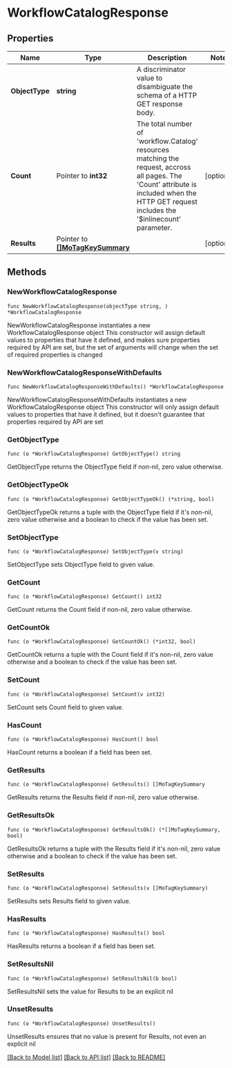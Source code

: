 # WorkflowCatalogResponse

## Properties

Name | Type | Description | Notes
------------ | ------------- | ------------- | -------------
**ObjectType** | **string** | A discriminator value to disambiguate the schema of a HTTP GET response body. | 
**Count** | Pointer to **int32** | The total number of &#39;workflow.Catalog&#39; resources matching the request, accross all pages. The &#39;Count&#39; attribute is included when the HTTP GET request includes the &#39;$inlinecount&#39; parameter. | [optional] 
**Results** | Pointer to [**[]MoTagKeySummary**](MoTagKeySummary.md) |  | [optional] 

## Methods

### NewWorkflowCatalogResponse

`func NewWorkflowCatalogResponse(objectType string, ) *WorkflowCatalogResponse`

NewWorkflowCatalogResponse instantiates a new WorkflowCatalogResponse object
This constructor will assign default values to properties that have it defined,
and makes sure properties required by API are set, but the set of arguments
will change when the set of required properties is changed

### NewWorkflowCatalogResponseWithDefaults

`func NewWorkflowCatalogResponseWithDefaults() *WorkflowCatalogResponse`

NewWorkflowCatalogResponseWithDefaults instantiates a new WorkflowCatalogResponse object
This constructor will only assign default values to properties that have it defined,
but it doesn't guarantee that properties required by API are set

### GetObjectType

`func (o *WorkflowCatalogResponse) GetObjectType() string`

GetObjectType returns the ObjectType field if non-nil, zero value otherwise.

### GetObjectTypeOk

`func (o *WorkflowCatalogResponse) GetObjectTypeOk() (*string, bool)`

GetObjectTypeOk returns a tuple with the ObjectType field if it's non-nil, zero value otherwise
and a boolean to check if the value has been set.

### SetObjectType

`func (o *WorkflowCatalogResponse) SetObjectType(v string)`

SetObjectType sets ObjectType field to given value.


### GetCount

`func (o *WorkflowCatalogResponse) GetCount() int32`

GetCount returns the Count field if non-nil, zero value otherwise.

### GetCountOk

`func (o *WorkflowCatalogResponse) GetCountOk() (*int32, bool)`

GetCountOk returns a tuple with the Count field if it's non-nil, zero value otherwise
and a boolean to check if the value has been set.

### SetCount

`func (o *WorkflowCatalogResponse) SetCount(v int32)`

SetCount sets Count field to given value.

### HasCount

`func (o *WorkflowCatalogResponse) HasCount() bool`

HasCount returns a boolean if a field has been set.

### GetResults

`func (o *WorkflowCatalogResponse) GetResults() []MoTagKeySummary`

GetResults returns the Results field if non-nil, zero value otherwise.

### GetResultsOk

`func (o *WorkflowCatalogResponse) GetResultsOk() (*[]MoTagKeySummary, bool)`

GetResultsOk returns a tuple with the Results field if it's non-nil, zero value otherwise
and a boolean to check if the value has been set.

### SetResults

`func (o *WorkflowCatalogResponse) SetResults(v []MoTagKeySummary)`

SetResults sets Results field to given value.

### HasResults

`func (o *WorkflowCatalogResponse) HasResults() bool`

HasResults returns a boolean if a field has been set.

### SetResultsNil

`func (o *WorkflowCatalogResponse) SetResultsNil(b bool)`

 SetResultsNil sets the value for Results to be an explicit nil

### UnsetResults
`func (o *WorkflowCatalogResponse) UnsetResults()`

UnsetResults ensures that no value is present for Results, not even an explicit nil

[[Back to Model list]](../README.md#documentation-for-models) [[Back to API list]](../README.md#documentation-for-api-endpoints) [[Back to README]](../README.md)


